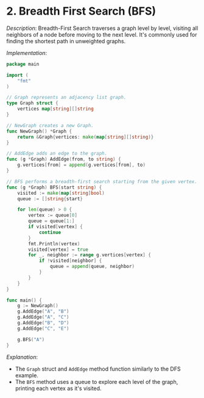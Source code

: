 # **2. Breadth First Search (BFS)**

_Description_: Breadth-First Search traverses a graph level by level, visiting all neighbors of a node before moving to the next level. It's commonly used for finding the shortest path in unweighted graphs.

_Implementation_:

```go
package main

import (
	"fmt"
)

// Graph represents an adjacency list graph.
type Graph struct {
	vertices map[string][]string
}

// NewGraph creates a new Graph.
func NewGraph() *Graph {
	return &Graph{vertices: make(map[string][]string)}
}

// AddEdge adds an edge to the graph.
func (g *Graph) AddEdge(from, to string) {
	g.vertices[from] = append(g.vertices[from], to)
}

// BFS performs a breadth-first search starting from the given vertex.
func (g *Graph) BFS(start string) {
	visited := make(map[string]bool)
	queue := []string{start}

	for len(queue) > 0 {
		vertex := queue[0]
		queue = queue[1:]
		if visited[vertex] {
			continue
		}
		fmt.Println(vertex)
		visited[vertex] = true
		for _, neighbor := range g.vertices[vertex] {
			if !visited[neighbor] {
				queue = append(queue, neighbor)
			}
		}
	}
}

func main() {
	g := NewGraph()
	g.AddEdge("A", "B")
	g.AddEdge("A", "C")
	g.AddEdge("B", "D")
	g.AddEdge("C", "E")

	g.BFS("A")
}
```

_Explanation_:

- The `Graph` struct and `AddEdge` method function similarly to the DFS example.
- The `BFS` method uses a queue to explore each level of the graph, printing each vertex as it's visited.
